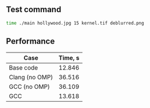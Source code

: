 ## Test command

```bash
time ./main hollywood.jpg 15 kernel.tif deblurred.png
```

## Performance 

| Case | Time, s |
|----|---|
| Base code | 12.846 |
| Clang (no OMP) | 36.516 |
| GCC (no OMP) | 36.109 |
| GCC | 13.618 |
